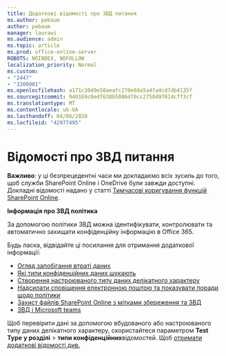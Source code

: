 ```yaml
---
title: Додаткові відомості про ЗВД питання
ms.author: pebaum
author: pebaum
manager: laurawi
ms.audience: admin
ms.topic: article
ms.prod: office-online-server
ROBOTS: NOINDEX, NOFOLLOW
localization_priority: Normal
ms.custom:
- "2447"
- "3200001"
ms.openlocfilehash: a171c30d9e58aeafc270e60a5a4fa4cd7db4135f
ms.sourcegitcommit: 940169c0edf638b5086d70cc275049f01dcff3cf
ms.translationtype: MT
ms.contentlocale: uk-UA
ms.lasthandoff: 04/08/2020
ms.locfileid: "42977495"
---
```

# <a name="information-about-dlp-issues"></a>Відомості про ЗВД питання

**Важливо**: у ці безпрецедентні часи ми докладаємо всіх зусиль до того, щоб служби SharePoint Online і OneDrive були завжди доступні. Докладні відомості надано у статті [Тимчасові коригування функцій SharePoint Online](https://aka.ms/ODSPAdjustments).

**Інформація про ЗВД політика**

За допомогою політики ЗВД можна ідентифікувати, контролювати та автоматично захищати конфіденційну інформацію в Office 365.

Будь ласка, відвідайте ці посилання для отримання додаткової інформації:

- [Огляд запобігання втраті даних](https://docs.microsoft.com/office365/securitycompliance/data-loss-prevention-policies)
- [Які типи конфіденційних даних шукають](https://docs.microsoft.com/office365/securitycompliance/what-the-sensitive-information-types-look-for)
- [Створення настроюваного типу даних делікатного характеру](https://docs.microsoft.com/office365/securitycompliance/create-a-custom-sensitive-information-type)
- [Надсилати сповіщення електронною поштою та показувати поради щодо політики](https://docs.microsoft.com/office365/securitycompliance/use-notifications-and-policy-tips)
- [Захист файлів SharePoint Online з мітками збереження та ЗВД](https://docs.microsoft.com/office365/securitycompliance/protect-sharepoint-online-files-with-office-365-labels-and-dlp)
- [ЗВД і Microsoft teams](https://docs.microsoft.com/office365/securitycompliance/dlp-microsoft-teams)

Щоб перевірити дані за допомогою вбудованого або настроюваного типу даних делікатного характеру, скористайтеся параметром **Test Type** **у розділі** > **типи конфіденційних**відомостей. Щоб [отримати додаткові відомості див.](https://docs.microsoft.com/office365/securitycompliance/create-a-custom-sensitive-information-type#test-custom-sensitive-information-types-in-the-security--compliance-center)